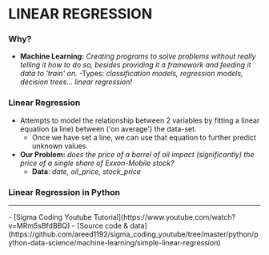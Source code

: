 # LINEAR REGRESSION
### Why?
- **Machine Learning:** *Creating programs to solve problems without really telling it how to do so, besides providing it a framework and feeding it data to 'train' on.*
  -Types: *classification models, regression models, decision trees... linear regression!* 


### Linear Regression
- Attempts to model the relationship between 2 variables by fitting a linear equation (a line) between ('on average') the data-set.
  - Once we have set a line, we can use that equation to further predict unknown values.
- **Our Problem:** *does the price of a barrel of oil impact (significantly) the price of a single share of Exxon-Mobile stock?*
  - **Data**: *date, oil_price, stock_price*








### Linear Regression in Python













<hr>
- [Sigma Coding Youtube Tutorial](https://www.youtube.com/watch?v=MRm5sBfdBBQ)
  - [Source code & data](https://github.com/areed1192/sigma_coding_youtube/tree/master/python/python-data-science/machine-learning/simple-linear-regression)
